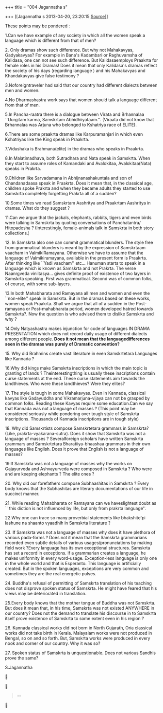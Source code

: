 +++
title = "004 Jagannatha s"

+++
[[Jagannatha s	2013-04-20, 23:20:15 [Source](https://groups.google.com/g/samskrita/c/s-b5jzkOT5A)]]



These points may be pondered :

  

1.Can we have example of any society in which all the women speak a language which is different from that of men?

  

2\. Only dramas show such difference. But why not Mahakavyas, Gadyakavyas? For example in Bana's Kadambari or Raghuvamsha of Kalidasa, one can not see such difference. But Kalidasaemploys Praakrta for female roles in his Dramas! Does it mean that only Kalidasa's dramas reflect the society of his days (regarding language ) and his Mahakavyas and Khandakavyas give false testimony ?

  

3.Noforeigntraveler had said that our country had different dialects between men and women.

  

4.No Dharmashastra work says that women should talk a language different from that of men.

  

5.In Pancha-raatra there is a dialogue between Virata and Brhannalaa
\`\`Uurgitam karma, Samskrtam Abhidhiiyataam.''. (Viraata did not know that Brhannalaa was Arjuna who belonged to Kshatriya race of ELITE).

  

6.There are some praakrta dramas like Karpuramanjari in which even
Kshatriyas like the King speak in Praakrta.

  

7.Vidushaka is Brahmana(elite) in the dramas who speaks in Praakrta.

  

8.In Malatimadhava, both Sutradhara and Nata speak in Samskrta. When they start to assume roles of Kamandaki and Avalokitaa, Avalokitaa(Nata) speaks in Prakrta.

  

9.Children like Sarvadamana in Abhijnanashakuntala and son of Chandanadaasa speak in Praakrta. Does it mean that, in the classical age, children spoke Prakrta and when they became adults they started to use Samskrta completely forgetting Prakrta all of a sudden?

  

10.Some times we read Samskrtam Aashritya and Praakrtam Aashritya in dramas. What do they suggest ?

  

11.Can we argue that the jackals, elephants, rabbits, tigers and even birds were talking in Samskrta by quoting conversations of Panchatantra/ Hitopadesha ? (Interestingly, female-animals talk in Samskrta in both story collections.) 

  

12\. In Samskrta also one can commit grammatical blunders. The style free from grammatical blunders is meant by the expression of Samskrtaam vaacham in ValmikiRamayana. Otherwise we have to assume that the language of Valmikiramayana, available in the present form is Praakrta. After thinking like \`\`Yadi vaacham'' etc... Hanuman starts to speak in a language which is known as Samskrta and not Prakrta. The verse Naanrgveda viniitasya... gives definite proof of existence of two layers in Samskrta speaking. First was grammatical. Second was of common
folks, of course, with some sub-layers.

  

13.In both Mahabharata and Ramayana all men and women and even the
\`\`non-elite'' speak in Samskrta. But in the dramas based on these works, women speak Praakrta. Shall we argue that all of a sudden in the Post-ramayana or Post-mahabharata period, women developed hatred towards Samskrta?. Now the question is who advised them to dislike
Samskrta and why ?

  

14.Only Natyashastra makes injunction for code of languages IN DRAMA PRESENTATION which does not record daily usage of different dialects among different people. **Does it not mean that the
languagedifferences seen in the dramas was purely of Dramatic convention?**  

  

15\. Why did Brahmins create vast literature in even Samskrtetara Languages like Kannada ?

  

16.Why did kings make Samskrta inscriptions in which the main topic is granting of lands ? Theinterestingthing is usually these inscriptions contain curse statements at the end. These curse statements aim towards the landthieves. Who were these landthieves? Were they elites?

17\. The style is tough in some Mahakavyas. Even in Kannada, classical kavyas like Gadayuddha and Vikramarjuna-vijaya can not be grasped by common folks. Reading these Kavyas require some education.Can we say that Kannada was not a language of masses ? (This point may be
considered seriously while pondering over tough style of Samskrta inscriptions. Thousands of Kannada inscriptions are in tough style)

18\. Why did Samskrtists compose Samskrtetara grammars in Samskrta? (Like, prakrta-vyakarana-sutra). Does it show that Samskrta was not a language of masses ? Severalforeign scholars have written Samskrta grammars and Samskrtetara Bharatiiya-bhaashaa grammars in their own languages like English. Does it prove that English is not a language of masses?

19.If Samskrta was not a language of masses why the works on Gajayurveda and Ashvayurveda were composed in Samskrta ? Who were and are keeping elephants ? The elite ones ?

20\. Why did our forefathers compose Subhaashitas in Samskrta ? Every body knows that the Subhashitas are literary documentations of our life in succinct manner.

21\. While reading Mahabharata or Ramayana can we haveslightest doubt as \`\` this diction is not influenced by life, but only from prakrta language''.

22.Why one can trace so many proverbial statements like bhakshite'pi lashune na shaanto vyaadhih in Samskrta literature ?

23\. If Samskrta was not a language of masses why does it have plethora of various pada-forms ? Does not it mean that the Samskrta grammarians recorded even subtle details of various usages/pronunciations by making field work ?Every language has its own exceptional structures. Samskrta has set a record in exceptions. If a grammarian creates a language, he makes uniformity in every word-usage. Exception-less language is only one in the whole world and that is Esperanto. This language is artificially created. But in the spoken languages, exceptions are very common and sometimes they are the real energetic pulses.

  

24\. Buddha's refusal of permitting of Samskrta translation of his teaching does not disprove spoken status of Samskrta. He might have feared that his views may be deteriorated in translation.

25.Every body knows that the mother tongue of Buddha was not Samskrta. But does it mean that, in his time, Samskrta was not existed ANYWHERE in our country? Does not the demand to translate his discourse in to Samskrta itself prove existence of Samskrta to some extent even in
his region ?

26\. Kannada classical works did not born in North Gujarath, Oria classical works did not take birth in Kerala. Malayalam works were not
produced in Bengal, so on and so forth. But, Samskrta works were produced in every nook and corner of our country. Why it was so?

27\. Spoken status of Samskrta is unquestionable. Does not various Sandhis prove the same?

  

S.Jagannatha

  

  

  
  





> --  



